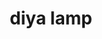 ---
layout: objects
title: diya lamp
emoji: diya_lamp
permalink: 🪔.html
image: assets/img/3moji/diya_lamp.png
---